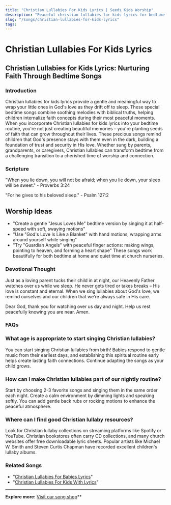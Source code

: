 ```yaml
---
title: "Christian Lullabies For Kids Lyrics | Seeds Kids Worship"
description: "Peaceful christian lullabies for kids lyrics for bedtime and quiet moments. Christian music to comfort and nurture young children's faith."
slug: "/songs/christian-lullabies-for-kids-lyrics"
tags:
---
```


# Christian Lullabies For Kids Lyrics

## Christian Lullabies for Kids Lyrics: Nurturing Faith Through Bedtime Songs

### Introduction
Christian lullabies for kids lyrics provide a gentle and meaningful way to wrap your little ones in God's love as they drift off to sleep. These special bedtime songs combine soothing melodies with biblical truths, helping children internalize faith concepts during their most peaceful moments. When you incorporate Christian lullabies for kids lyrics into your bedtime routine, you're not just creating beautiful memories – you're planting seeds of faith that can grow throughout their lives. These precious songs remind children that God's presence stays with them even in the dark, building a foundation of trust and security in His love. Whether sung by parents, grandparents, or caregivers, Christian lullabies can transform bedtime from a challenging transition to a cherished time of worship and connection.

### Scripture
"When you lie down, you will not be afraid; when you lie down, your sleep will be sweet." - Proverbs 3:24

"For he gives to his beloved sleep." - Psalm 127:2

## Worship Ideas
- "Create a gentle "Jesus Loves Me" bedtime version by singing it at half-speed with soft, swaying motions"
- "Use "God's Love Is Like a Blanket" with hand motions, wrapping arms around yourself while singing"
- "Try "Guardian Angels" with peaceful finger actions: making wings, pointing to heaven, and forming a heart shape"
These songs work beautifully for both bedtime at home and quiet time at church nurseries.

### Devotional Thought
Just as a loving parent tucks their child in at night, our Heavenly Father watches over us while we sleep. He never gets tired or takes breaks – His love is constant and eternal. When we sing lullabies about God's love, we remind ourselves and our children that we're always safe in His care.

Dear God, thank you for watching over us day and night. Help us rest peacefully knowing you are near. Amen.

### FAQs

### What age is appropriate to start singing Christian lullabies?
You can start singing Christian lullabies from birth! Babies respond to gentle music from their earliest days, and establishing this spiritual routine early helps create lasting faith connections. Continue adapting the songs as your child grows.

### How can I make Christian lullabies part of our nightly routine?
Start by choosing 2-3 favorite songs and singing them in the same order each night. Create a calm environment by dimming lights and speaking softly. You can add gentle back rubs or rocking motions to enhance the peaceful atmosphere.

### Where can I find good Christian lullaby resources?
Look for Christian lullaby collections on streaming platforms like Spotify or YouTube. Christian bookstores often carry CD collections, and many church websites offer free downloadable lyric sheets. Popular artists like Michael W. Smith and Steven Curtis Chapman have recorded excellent children's lullaby albums.

### Related Songs

- "[Christian Lullabies For Babies Lyrics](/songs/christian-lullabies-for-babies-lyrics/)"
- "[Christian Lullabies For Kids With Lyrics](/songs/christian-lullabies-for-kids-with-lyrics/)"

---

**Explore more:** [Visit our song shop](https://seedskidsworship.com/shop)**

<!-- Schema Markup -->
<script type="application/ld+json">
{
  "@context": "https://schema.org",
  "@type": "MusicRecording",
  "name": "Christian Lullabies For Kids Lyrics",
  "byArtist": {
    "@type": "MusicGroup",
    "name": "Seeds Kids Worship"
  },
  "isFamilyFriendly": true,
  "url": "https://seedskidsworship.com/songs/christian-lullabies-for-kids-lyrics/"
}
</script>